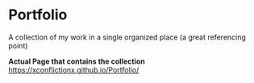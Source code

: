 # Portfolio
A collection of my work in a single organized place (a great referencing point)
  
  
**Actual Page that contains the collection**
https://xconflictionx.github.io/Portfolio/